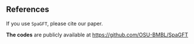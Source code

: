 ## References

If you use ```SpaGFT```, please cite our paper.


**The codes** are publicly available at <https://github.com/OSU-BMBL/SpaGFT>


